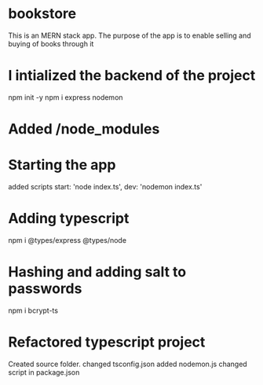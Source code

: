 # bookstore
This is an MERN stack app. The purpose of the app is to enable selling and buying of books through it

# I intialized the backend of the project
npm init -y
npm i express nodemon

# Added /node_modules

# Starting the app
added scripts start: 'node index.ts', dev: 'nodemon index.ts'

# Adding typescript
npm i @types/express @types/node

# Hashing and adding salt to passwords
npm i bcrypt-ts

# Refactored typescript project
Created source folder.
changed tsconfig.json
added nodemon.js
changed script in package.json

